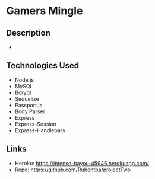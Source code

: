 # Gamers Mingle

## Description
-

## Technologies Used
- Node.js
- MySQL
- Bcrypt
- Sequelize
- Passport.js
- Body Parser
- Express
- Express-Session
- Express-Handlebars

## Links
- Heroku: https://intense-bayou-45946.herokuapp.com/
- Repo: https://github.com/Rubentba/projectTwo